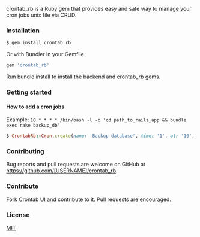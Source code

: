 crontab_rb is a Ruby gem that provides easy and safe way to manage your cron jobs unix file via CRUD.

### Installation

```sh
$ gem install crontab_rb
```

Or with Bundler in your Gemfile.

```ruby
gem 'crontab_rb'
```
Run bundle install to install the backend and crontab_rb gems.

### Getting started

#### How to add a cron jobs

Example: `10 * * * * /bin/bash -l -c 'cd path_to_rails_app && bundle exec rake backup_db'` 

```ruby
$ CrontabRb::Cron.create(name: 'Backup database', time: '1', at: '10', command: 'rake backup_db')

```

### Contributing

Bug reports and pull requests are welcome on GitHub at https://github.com/[USERNAME]/crontab_rb.


### Contribute
Fork Crontab UI and contribute to it. Pull requests are encouraged.

### License
[MIT](LICENSE.md)
